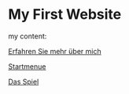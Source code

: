 # My First Website

my content:

[Erfahren Sie mehr über mich](about_me.md)

[Startmenue](startmenue.md)

[Das Spiel](ui.md)
